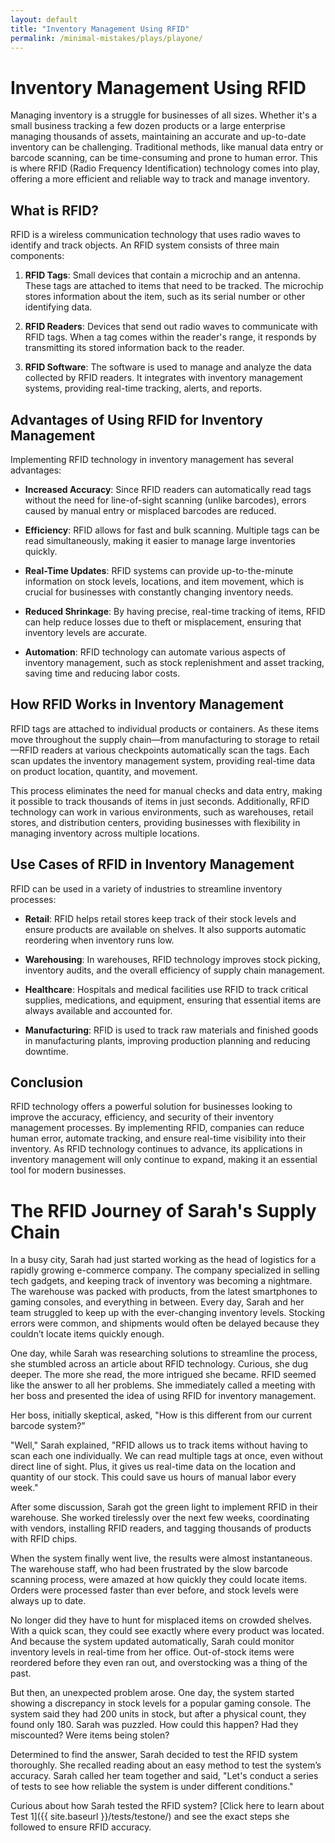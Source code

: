 ```yaml
---
layout: default
title: "Inventory Management Using RFID"
permalink: /minimal-mistakes/plays/playone/
---
```

# Inventory Management Using RFID

Managing inventory is a struggle for businesses of all sizes. Whether it's a small business tracking a few dozen products or a large enterprise managing thousands of assets, maintaining an accurate and up-to-date inventory can be challenging. Traditional methods, like manual data entry or barcode scanning, can be time-consuming and prone to human error. This is where RFID (Radio Frequency Identification) technology comes into play, offering a more efficient and reliable way to track and manage inventory.

## What is RFID?

RFID is a wireless communication technology that uses radio waves to identify and track objects. An RFID system consists of three main components:

1. **RFID Tags**: Small devices that contain a microchip and an antenna. These tags are attached to items that need to be tracked. The microchip stores information about the item, such as its serial number or other identifying data.
   
2. **RFID Readers**: Devices that send out radio waves to communicate with RFID tags. When a tag comes within the reader's range, it responds by transmitting its stored information back to the reader.

3. **RFID Software**: The software is used to manage and analyze the data collected by RFID readers. It integrates with inventory management systems, providing real-time tracking, alerts, and reports.

## Advantages of Using RFID for Inventory Management

Implementing RFID technology in inventory management has several advantages:

- **Increased Accuracy**: Since RFID readers can automatically read tags without the need for line-of-sight scanning (unlike barcodes), errors caused by manual entry or misplaced barcodes are reduced.
  
- **Efficiency**: RFID allows for fast and bulk scanning. Multiple tags can be read simultaneously, making it easier to manage large inventories quickly.

- **Real-Time Updates**: RFID systems can provide up-to-the-minute information on stock levels, locations, and item movement, which is crucial for businesses with constantly changing inventory needs.

- **Reduced Shrinkage**: By having precise, real-time tracking of items, RFID can help reduce losses due to theft or misplacement, ensuring that inventory levels are accurate.

- **Automation**: RFID technology can automate various aspects of inventory management, such as stock replenishment and asset tracking, saving time and reducing labor costs.

## How RFID Works in Inventory Management

RFID tags are attached to individual products or containers. As these items move throughout the supply chain—from manufacturing to storage to retail—RFID readers at various checkpoints automatically scan the tags. Each scan updates the inventory management system, providing real-time data on product location, quantity, and movement.

This process eliminates the need for manual checks and data entry, making it possible to track thousands of items in just seconds. Additionally, RFID technology can work in various environments, such as warehouses, retail stores, and distribution centers, providing businesses with flexibility in managing inventory across multiple locations.

## Use Cases of RFID in Inventory Management

RFID can be used in a variety of industries to streamline inventory processes:

- **Retail**: RFID helps retail stores keep track of their stock levels and ensure products are available on shelves. It also supports automatic reordering when inventory runs low.

- **Warehousing**: In warehouses, RFID technology improves stock picking, inventory audits, and the overall efficiency of supply chain management.

- **Healthcare**: Hospitals and medical facilities use RFID to track critical supplies, medications, and equipment, ensuring that essential items are always available and accounted for.

- **Manufacturing**: RFID is used to track raw materials and finished goods in manufacturing plants, improving production planning and reducing downtime.

## Conclusion

RFID technology offers a powerful solution for businesses looking to improve the accuracy, efficiency, and security of their inventory management processes. By implementing RFID, companies can reduce human error, automate tracking, and ensure real-time visibility into their inventory. As RFID technology continues to advance, its applications in inventory management will only continue to expand, making it an essential tool for modern businesses.

# The RFID Journey of Sarah's Supply Chain

In a busy city, Sarah had just started working as the head of logistics for a rapidly growing e-commerce company. The company specialized in selling tech gadgets, and keeping track of inventory was becoming a nightmare. The warehouse was packed with products, from the latest smartphones to gaming consoles, and everything in between. Every day, Sarah and her team struggled to keep up with the ever-changing inventory levels. Stocking errors were common, and shipments would often be delayed because they couldn’t locate items quickly enough.

One day, while Sarah was researching solutions to streamline the process, she stumbled across an article about RFID technology. Curious, she dug deeper. The more she read, the more intrigued she became. RFID seemed like the answer to all her problems. She immediately called a meeting with her boss and presented the idea of using RFID for inventory management.

Her boss, initially skeptical, asked, "How is this different from our current barcode system?"

"Well," Sarah explained, "RFID allows us to track items without having to scan each one individually. We can read multiple tags at once, even without direct line of sight. Plus, it gives us real-time data on the location and quantity of our stock. This could save us hours of manual labor every week."

After some discussion, Sarah got the green light to implement RFID in their warehouse. She worked tirelessly over the next few weeks, coordinating with vendors, installing RFID readers, and tagging thousands of products with RFID chips.

When the system finally went live, the results were almost instantaneous. The warehouse staff, who had been frustrated by the slow barcode scanning process, were amazed at how quickly they could locate items. Orders were processed faster than ever before, and stock levels were always up to date.

No longer did they have to hunt for misplaced items on crowded shelves. With a quick scan, they could see exactly where every product was located. And because the system updated automatically, Sarah could monitor inventory levels in real-time from her office. Out-of-stock items were reordered before they even ran out, and overstocking was a thing of the past.

But then, an unexpected problem arose. One day, the system started showing a discrepancy in stock levels for a popular gaming console. The system said they had 200 units in stock, but after a physical count, they found only 180. Sarah was puzzled. How could this happen? Had they miscounted? Were items being stolen?

Determined to find the answer, Sarah decided to test the RFID system thoroughly. She recalled reading about an easy method to test the system’s accuracy. Sarah called her team together and said, "Let's conduct a series of tests to see how reliable the system is under different conditions."

Curious about how Sarah tested the RFID system? [Click here to learn about Test 1]({{ site.baseurl }}/tests/testone/) and see the exact steps she followed to ensure RFID accuracy.

